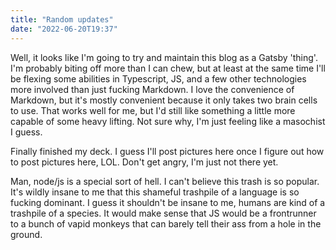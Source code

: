 ```yaml
---
title: "Random updates"
date: "2022-06-20T19:37"
---
```


Well, it looks like I'm going to try and maintain this blog as a Gatsby 'thing'. I'm probably biting off more than I can chew, but at least at the same time I'll be flexing some abilities in Typescript, JS, and a few other technologies more involved than just fucking Markdown. I love the convenience of Markdown, but it's mostly convenient because it only takes two brain cells to use. That works well for me, but I'd still like something a little more capable of some heavy lifting. Not sure why, I'm just feeling like a masochist I guess.

Finally finished my deck. I guess I'll post pictures here once I figure out how to post pictures here, LOL. Don't get angry, I'm just not there yet.

Man, node/js is a special sort of hell. I can't believe this trash is so popular. It's wildly insane to me that this shameful trashpile of a language is so fucking dominant. I guess it shouldn't be insane to me, humans are kind of a trashpile of a species. It would make sense that JS would be a frontrunner to a bunch of vapid monkeys that can barely tell their ass from a hole in the ground.